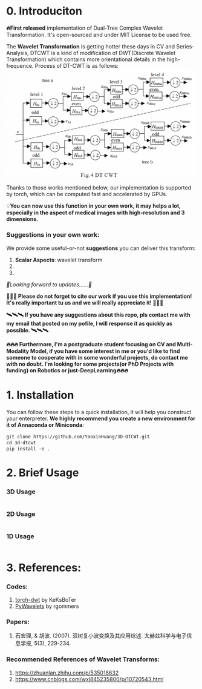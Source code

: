 # 0. Introduciton
**🔥First released** implementation of Dual-Tree Complex Wavelet Transformation.  It's open-sourced and under MIT License to be used free.

The **Wavelet Transformation** is getting hotter these days in CV and Series-Analysis, DTCWT is a kind of modification of DWT(Discrete Wavelet Transformation) which contains more orientational details in the high-frequence. Process of DT-CWT is as follows:
![Process of DTCWT](./assets/image.png)

Thanks to those works mentioned below, our implementation is supported by torch, which can be computed fast and accelerated by GPUs.

💡**You can now use this function in your own work, it may helps a lot, especially in the aspect of medical images with high-resolution and 3 dimensions.** 

### Suggestions in your own work:
We provide some useful-or-not **suggestions** you can deliver this transform:

1. **Scalar Aspects**: wavelet transform
2. 
3. 
*👀Looking forward to updates......👀*

**🚀🚀🚀 Please do not forget to cite our work if you use this implementation! It's really important tu us and we will really appreciate it! 🚀🚀🚀**

**🛰️🛰️🛰️ If you have any suggestions about this repo, pls contact me with my email that posted on my pofile, I will response it as quickly as possible. 🛰️🛰️🛰️**

**🔥🔥🔥 Furthermore, I'm a postgraduate student focusing on CV and Multi-Modality Model, if you have some interest in me or you'd like to find someone to cooperate with in some wonderful projects, do contact me with no doubt. I'm looking for some projects(or PhD Projects with funding) on Robotics or just-DeepLearning🔥🔥🔥**



# 1. Installation
You can follow these steps to a quick installation, it will help you construct your enterpreter. **We highly recommend you create a new environment for it of Annaconda or Miniconda**:
```
git clone https://github.com/YaoxinHuang/3D-DTCWT.git
cd 3d-dtcwt
pip install -e .
```

# 2. Brief Usage

### 3D Usage
```

```
### 2D Usage
```

```
### 1D Usage
```

```

# 3. References:
### Codes:
1. [torch-dwt](https://github.com/KeKsBoTer/torch-dwt) by KeKsBoTer
2. [PyWavelets](https://github.com/PyWavelets/pywt) by rgommers
### Papers:
1. 石宏理, & 胡波. (2007). 双树复小波变换及其应用综述. 太赫兹科学与电子信息学报, 5(3), 229-234.

### Recommended References of Wavelet Transforms:
1. https://zhuanlan.zhihu.com/p/535018632
2. https://www.cnblogs.com/wxl845235800/p/10720543.html

